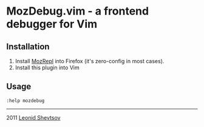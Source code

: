 # MozDebug.vim - a frontend debugger for Vim

## Installation

1. Install [MozRepl](https://addons.mozilla.org/en-US/firefox/addon/mozrepl/) into Firefox (it's zero-config in most cases).
2. Install this plugin into Vim


## Usage

`:help mozdebug`

* * * 

2011 [Leonid Shevtsov](http://leonid.shevtsov.me)
